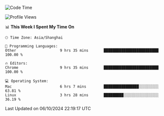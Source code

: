 <!--START_SECTION:waka-->
![Code Time](http://img.shields.io/badge/Code%20Time-2%2C832%20hrs%2026%20mins-blue)

![Profile Views](http://img.shields.io/badge/Profile%20Views-0-blue)

📊 **This Week I Spent My Time On** 

```text
🕑︎ Time Zone: Asia/Shanghai

💬 Programming Languages: 
Other                    9 hrs 35 mins       █████████████████████████   100.00 % 

🔥 Editors: 
Chrome                   9 hrs 35 mins       █████████████████████████   100.00 % 

💻 Operating System: 
Mac                      6 hrs 7 mins        ████████████████░░░░░░░░░   63.81 % 
Linux                    3 hrs 28 mins       █████████░░░░░░░░░░░░░░░░   36.19 % 
```


 Last Updated on 06/10/2024 22:19:17 UTC
<!--END_SECTION:waka-->